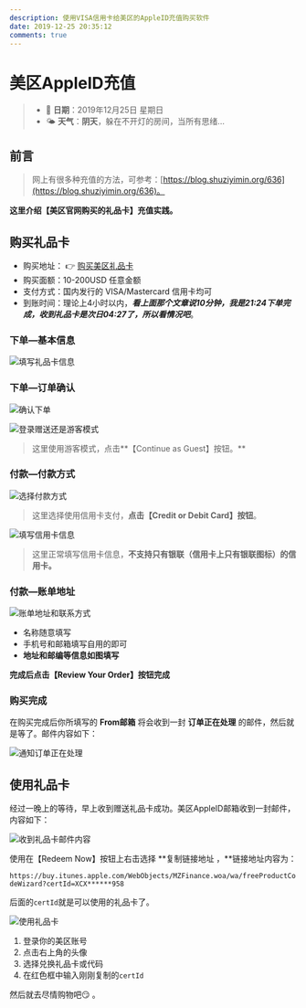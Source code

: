 ```yaml
---
description: 使用VISA信用卡给美区的AppleID充值购买软件
date: 2019-12-25 20:35:12
comments: true
---
```


# 美区AppleID充值

> * 📅 **日期**：2019年12月25日 星期日
> * 🌤 **天气**：**阴天**，躲在不开灯的房间，当所有思绪...

## 前言

> 网上有很多种充值的方法，可参考：[https://blog.shuziyimin.org/636](https://blog.shuziyimin.org/636)。

**这里介绍【美区官网购买的礼品卡】充值实践。**

## 购买礼品卡

* 购买地址： 👉 [购买美区礼品卡](https://www.apple.com/shop/gift-cards/itunes-electronic)
* 购买面额：10-200USD 任意金额
* 支付方式：国内发行的 VISA/Mastercard 信用卡均可
* 到账时间：理论上4小时以内，_**看上面那个文章说10分钟，我是21:24下单完成，收到礼品卡是次日04:27了，所以看情况吧**_。

### 下单—基本信息

![&#x586B;&#x5199;&#x793C;&#x54C1;&#x5361;&#x4FE1;&#x606F;](/assets/image/image%20%2843%29.png)

### 下单—订单确认

![&#x786E;&#x8BA4;&#x4E0B;&#x5355;](/assets/image/image%20%2837%29.png)

![&#x767B;&#x5F55;&#x8D60;&#x9001;&#x8FD8;&#x662F;&#x6E38;&#x5BA2;&#x6A21;&#x5F0F;](/assets/image/image%20%2849%29.png)

> 这里使用游客模式，点击**【Continue as Guest】按钮。**

### 付款—付款方式

![&#x9009;&#x62E9;&#x4ED8;&#x6B3E;&#x65B9;&#x5F0F;](/assets/image/image%20%2852%29.png)

> 这里选择使用信用卡支付，**点击【Credit or Debit Card】按钮**。

![&#x586B;&#x5199;&#x4FE1;&#x7528;&#x5361;&#x4FE1;&#x606F;](/assets/image/image%20%2821%29.png)

> 这里正常填写信用卡信息，**不支持只有银联（信用卡上只有银联图标）的信用卡。**

### **付款—账单地址**

![&#x8D26;&#x5355;&#x5730;&#x5740;&#x548C;&#x8054;&#x7CFB;&#x65B9;&#x5F0F;](/assets/image/image%20%2856%29.png)

* 名称随意填写
* 手机号和邮箱填写自用的即可
* **地址和邮编等信息如图填写**

**完成后点击【Review Your Order】按钮完成**

### 购买完成

在购买完成后你所填写的  **From邮箱** 将会收到一封 **订单正在处理** 的邮件，然后就是等了。邮件内容如下：

![&#x901A;&#x77E5;&#x8BA2;&#x5355;&#x6B63;&#x5728;&#x5904;&#x7406;](/assets/image/image%20%283%29.png)

## 使用礼品卡

经过一晚上的等待，早上收到赠送礼品卡成功。美区AppleID邮箱收到一封邮件，内容如下：

![&#x6536;&#x5230;&#x793C;&#x54C1;&#x5361;&#x90AE;&#x4EF6;&#x5185;&#x5BB9;](/assets/image/image%20%2844%29.png)

使用在【Redeem Now】按钮上右击选择 **复制链接地址 ，**链接地址内容为：

`https://buy.itunes.apple.com/WebObjects/MZFinance.woa/wa/freeProductCodeWizard?certId=XCX******958` 

后面的`certId`就是可以使用的礼品卡了。

![&#x4F7F;&#x7528;&#x793C;&#x54C1;&#x5361;](/assets/image/image%20%2845%29.png)

1. 登录你的美区账号
2. 点击右上角的头像
3. 选择兑换礼品卡或代码
4. 在红色框中输入刚刚复制的`certId`

然后就去尽情购物吧😏 。



